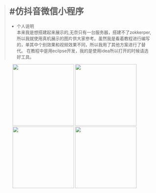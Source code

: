 > #仿抖音微信小程序
> ===================
> * 个人说明 \
>   本来我是想搭建起来展示的,无奈只有一台服务器，搭建不了zokkerper,
>   所以我就使用真机展示的图片供大家参考。虽然我是看着教程进行编写的，单其中个别效果和视频效果不同，所以我用了其他方案进行了替代。
>   在教程中是用ecilpse开发，我的是使用idea所以打开的时候请选好工具。
<div align="center">
<img src="https://raw.githubusercontent.com/YangPingGame/exercise/master/description/Screenshot_20181030-102135.jpg" width="200px">
<img src="https://raw.githubusercontent.com/YangPingGame/exercise/master/description/Screenshot_20181030-102326.jpg" width="200px">
<img src="https://raw.githubusercontent.com/YangPingGame/exercise/master/description/Screenshot_20181030-102357.jpg" width="200px">
<img src="https://raw.githubusercontent.com/YangPingGame/exercise/master/description/Screenshot_20181030-102409.jpg" width="200px">
 </div>
